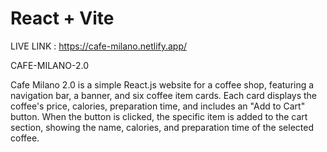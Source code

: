 # React + Vite
LIVE LINK : https://cafe-milano.netlify.app/

CAFE-MILANO-2.0 

Cafe Milano 2.0 is a simple React.js website for a coffee shop, featuring a navigation bar, a banner, and six coffee item cards. Each card displays the coffee's price, calories, preparation time, and includes an "Add to Cart" button. When the button is clicked, the specific item is added to the cart section, showing the name, calories, and preparation time of the selected coffee.
